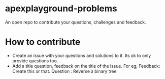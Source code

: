 # apexplayground-problems
An open repo to contribute your questions, challenges and feedback. 


# How to contribute 
- Create an issue with your questions and solutions to it. Its ok to only provide questions too. 
- Add a title question, feedback on the title of the issue. 
  For eg, Feedback: Create this or that. Question : Reverse a binary tree


